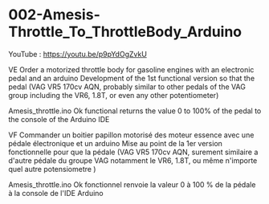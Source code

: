 # 002-Amesis-Throttle_To_ThrottleBody_Arduino
YouTube : https://youtu.be/p9pYdOgZvkU

VE
Order a motorized throttle body for gasoline engines with an electronic pedal and an arduino 
Development of the 1st functional version so that the pedal (VAG VR5 170cv AQN, probably similar to other pedals of the VAG group including the VR6, 1.8T, or even any other potentiometer)

Amesis_throttle.ino 
Ok functional returns the value 0 to 100% of the pedal to the console of the Arduino IDE

VF
Commander un boitier papillon motorisé des moteur essence avec une pédale électronique et un arduino 
Mise au point de la 1er version fonctionnelle pour que la pédale (VAG VR5 170cv AQN, surement similaire a d'autre pédale du groupe VAG notamment le VR6, 1.8T, ou même n'importe quel autre potensiometre )

Amesis_throttle.ino 
Ok fonctionnel renvoie la valeur 0 à 100 % de la pédale à la console de l'IDE Arduino
